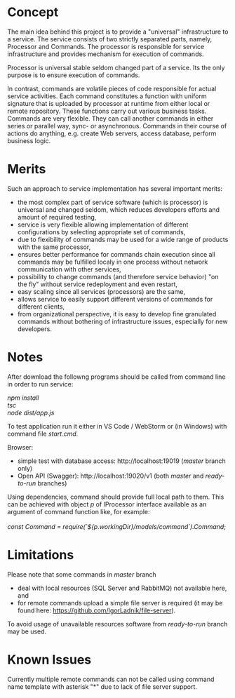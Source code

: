 # Concept

<p>
The main idea behind this project is to provide a "universal" infrastructure to a service.
The service consists of two strictly separated parts, namely, Processor and Commands.
The processor is responsible for service infrastructure and provides mechanism for execution of commands.
</p>
<p>
Processor is universal stable seldom changed part of a service.
Its the only purpose is to ensure execution of commands.
</p>
<p>
In contrast, commands are volatile pieces of code responsible for actual service activities.
Each command constitutes a function with uniform signature that is uploaded by processor at runtime from either local or remote ropository.
These functions carry out various business tasks.
Commands are very flexible.
They can call another commands in either series or parallel way, sync- or asynchronous.
Commands in their course of actions do anything, e.g. create Web servers, access database, perform business logic.
</p>

# Merits

Such an approach to service implementation has several important merits:<br/>
- the most complex part of service software (which is processor) is universal and changed seldom, which reduces developers efforts and amount of required testing,<br/>
- service is very flexible allowing implementation of different configurations by selecting appropriate set of commands,<br/>
- due to flexibility of commands may be used for a wide range of products with the same processor,
- ensures better performance for commands chain execution since all commands may be fulfilled localy in one process without network communication with other services,<br/>
- possibility to change commands (and therefore service behavior) "on the fly" without service redeployment and even restart,<br/>
- easy scaling since all services (processors) are the same,<br/>
- allows service to easily support different versions of commands for different clients,<br/>
- from organizational perspective, it is easy to develop fine granulated commands without bothering of infrastructure issues, especially for new developers.<br/>

# Notes

After download the followng programs should be called from command line in order to run service:<br/>

<i>npm install</i><br/>
<i>tsc</i><br/>
<i>node dist/app.js</i><br/>

To test application run it either in VS Code / WebStorm or (in Windows) with command file <i>start.cmd</i>.<br/>

Browser:<br/>
- simple test with database access: http://localhost:19019 (<i>master</i> branch only)<br/>
- Open API (Swagger):               http://localhost:19020/v1 (both <i>master</i> and <i>ready-to-run</i> branches)<br/>

<p>
Using dependencies, command should provide full local path to them.
This can be achieved with object <i>p</i> of IProcessor interface available as an argument of command function like, for example:<br/>
<br/><i>const Command = require(`${p.workingDir}/models/command`).Command;</i>
</p>

# Limitations

Please note that some commands in <i>master</i> branch 
- deal with local resources (SQL Server and RabbitMQ) not available here, and<br/>
- for remote commands upload a simple file server is required (it may be found here: https://github.com/IgorLadnik/file-server).<br/> 

To avoid usage of unavailable resources software from <i>ready-to-run</i> branch may be used.

# Known Issues

<p>
Currently multiple remote commands can not be called using command name template with asterisk "*" due to lack of file server support.
</p>
